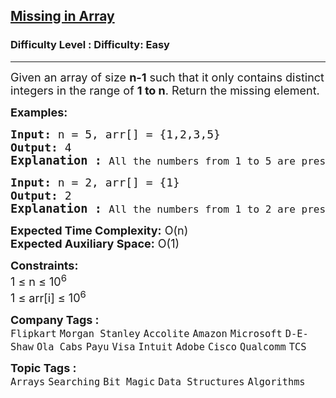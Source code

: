 <h2><a href="https://www.geeksforgeeks.org/problems/missing-number-in-array1416/1?page=1&company=Cisco&sortBy=difficulty">Missing in Array</a></h2><h3>Difficulty Level : Difficulty: Easy</h3><hr><div class="problems_problem_content__Xm_eO"><p><span style="font-size: 18px;">Given an array of size <strong>n-1</strong>&nbsp;such that it only contains distinct integers in the range of&nbsp;<strong>1 to n</strong>. Return the missing element.</span></p>
<p><span style="font-size: 18px;"><strong>Examples:</strong></span></p>
<pre><span style="font-size: 18px;"><strong>Input: </strong>n = 5, arr[] = {1,2,3,5}
<strong>Output: </strong>4</span>
<strong><span style="font-size: 14pt;">Explanation : </span></strong><span style="font-size: 14pt;"><span style="font-size: 12pt;">All the numbers from 1 to 5 are present except 4.</span></span></pre>
<pre><span style="font-size: 18px;"><strong>Input: </strong>n = 2, arr[] = {1}
<strong>Output: </strong>2</span>
<strong><span style="font-size: 14pt;">Explanation : </span></strong><span style="font-size: 14pt;"><span style="font-size: 12pt;">All the numbers from 1 to 2 are present except 2.</span></span></pre>
<p><span style="font-size: 18px;"><strong>Expected Time Complexity:</strong> O(n)<br><strong>Expected Auxiliary Space:</strong>&nbsp;O(1)</span></p>
<p><span style="font-size: 18px;"><strong>Constraints:</strong><br>1 ≤ n ≤ 10<sup>6</sup><br>1 ≤ arr[i] ≤ 10<sup>6</sup></span></p></div><p><span style=font-size:18px><strong>Company Tags : </strong><br><code>Flipkart</code>&nbsp;<code>Morgan Stanley</code>&nbsp;<code>Accolite</code>&nbsp;<code>Amazon</code>&nbsp;<code>Microsoft</code>&nbsp;<code>D-E-Shaw</code>&nbsp;<code>Ola Cabs</code>&nbsp;<code>Payu</code>&nbsp;<code>Visa</code>&nbsp;<code>Intuit</code>&nbsp;<code>Adobe</code>&nbsp;<code>Cisco</code>&nbsp;<code>Qualcomm</code>&nbsp;<code>TCS</code>&nbsp;<br><p><span style=font-size:18px><strong>Topic Tags : </strong><br><code>Arrays</code>&nbsp;<code>Searching</code>&nbsp;<code>Bit Magic</code>&nbsp;<code>Data Structures</code>&nbsp;<code>Algorithms</code>&nbsp;